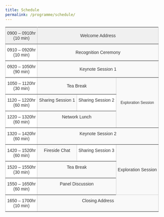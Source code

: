 ```yaml
---
title: Schedule
permalink: /programme/schedule/
---
```

<style type="text/css">
.tg  {border-collapse:collapse;border-spacing:0;border-color:#ccc;}
.tg td{font-family:Arial, sans-serif;font-size:14px;padding:10px 5px;border-style:solid;border-width:1px;overflow:hidden;word-break:normal;border-color:#ccc;color:#333;background-color:#fff;}
.tg th{font-family:Arial, sans-serif;font-size:14px;font-weight:normal;padding:10px 5px;border-style:solid;border-width:1px;overflow:hidden;word-break:normal;border-color:#ccc;color:#333;background-color:#f0f0f0;}
.tg .tg-v9re{background-color:#f9f9f9;color:#333333;text-align:center;vertical-align:middle}
.tg .tg-j844{color:#333333;border-color:inherit;text-align:center;vertical-align:middle}
.tg .tg-bsvn{background-color:#f9f9f9;color:#333333;border-color:inherit;text-align:center;vertical-align:middle}
.tg .tg-ucan{background-color:#f9f9f9;font-size:12px;color:#333333;border-color:inherit;text-align:center;vertical-align:middle}
.tg .tg-gaoc{color:#333333;border-color:inherit;text-align:center;vertical-align:top}
.tg .tg-et71{background-color:#f9f9f9;color:#333333;border-color:inherit;text-align:center;vertical-align:top}
</style>
<table class="tg">
  <tr>
    <th class="tg-j844">0900 – 0910hr<br>(10 min)</th>
    <th class="tg-j844" colspan="3">Welcome Address</th>
  </tr>
  <tr>
    <td class="tg-j844">0910 – 0920hr<br>(10 min)</td>
    <td class="tg-bsvn" colspan="3">Recognition Ceremony</td>
  </tr>
  <tr>
    <td class="tg-j844">0920 – 1050hr<br>(90 min)</td>
    <td class="tg-bsvn" colspan="3">Keynote Session 1</td>
  </tr>
  <tr>
    <td class="tg-j844">1050 – 1120hr<br>(30 min)</td>
    <td class="tg-bsvn" colspan="2">Tea Break</td>
    <td class="tg-ucan" rowspan="3">Exploration Session</td>
  </tr>
  <tr>
    <td class="tg-gaoc">1120 – 1220hr<br>(60 min)</td>
    <td class="tg-et71">Sharing Session 1</td>
    <td class="tg-gaoc">Sharing Session 2</td>
  </tr>
  <tr>
    <td class="tg-gaoc">1220 – 1320hr<br>(60 min)</td>
    <td class="tg-et71" colspan="2">Network Lunch</td>
  </tr>
  <tr>
    <td class="tg-gaoc">1320 – 1420hr<br>(60 min)</td>
    <td class="tg-et71" colspan="3">Keynote Session 2</td>
  </tr>
  <tr>
    <td class="tg-gaoc">1420 – 1520hr<br>(60 min)</td>
    <td class="tg-et71">Fireside Chat</td>
    <td class="tg-gaoc">Sharing Session 3</td>
    <td class="tg-v9re" rowspan="3">Exploration Session</td>
  </tr>
  <tr>
    <td class="tg-gaoc">1520 – 1550hr<br>(30 min)</td>
    <td class="tg-et71" colspan="2">Tea Break</td>
  </tr>
  <tr>
    <td class="tg-gaoc">1550 – 1650hr<br>(60 min)</td>
    <td class="tg-et71" colspan="2">Panel Discussion</td>
  </tr>
  <tr>
    <td class="tg-gaoc">1650 – 1700hr<br>(10 min)</td>
    <td class="tg-et71" colspan="3">Closing Address</td>
  </tr>
</table>
